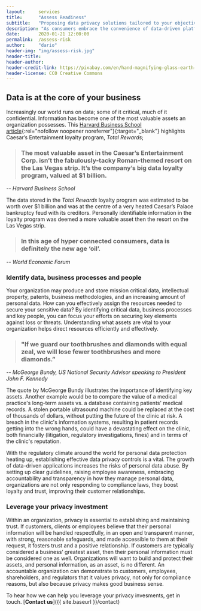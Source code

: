 ```yaml
---
layout:     services
title:      "Assess Readiness"
subtitle:   "Proposing data privacy solutions tailored to your objectives."
description: "As consumers embrace the convenience of data-driven platforms, data privacy and security will not only be a risk management issue, but a competitive advantage."
date:       2020-01-21 12:00:00
permalink:  /assess-risk
author:     "dario"
header-img: "img/assess-risk.jpg"
header-title:
header-author:
header-credit-link: https://pixabay.com/en/hand-magnifying-glass-earth-globe-1248053/
header-license: CC0 Creative Commons
---
```


## Data is at the core of your business
Increasingly our world runs on data; some of it critical, much of it confidential. Information has become one of the most valuable assets an organization possesses. This [Harvard Business School article](https://digit.hbs.org/submission/caesars-entertainment-what-happens-in-vegas-ends-up-in-a-1billion-database/){:rel="nofollow noopener noreferrer"}{:target="_blank"} highlights Caesar’s Entertainment loyalty program, _Total Rewards_;

> ### The most valuable asset in the Caesar’s Entertainment Corp. isn’t the fabulously-tacky Roman-themed resort on the Las Vegas strip.  It’s the company’s big data loyalty program, valued at $1 billion.
-- <cite>Harvard Business School</cite>

The data stored in the _Total Rewards_ loyalty program was estimated to be worth over $1 billion and was at the centre of a very heated Caesar’s Palace bankruptcy feud with its creditors. Personally identifiable information in the loyalty program was deemed a more valuable asset then the resort on the Las Vegas strip.

> ### In this age of hyper connected consumers, data is definitely the new age ‘oil’.
-- <cite>World Economic Forum</cite>

### Identify data, business processes and people 
Your organization may produce and store mission critical data, intellectual property, patents, business methodologies, and an increasing amount of personal data. How can you effectively assign the resources needed to secure your sensitive data? By identifying critical data, business processes and key people, you can focus your efforts on securing key elements against loss or threats. Understanding what assets are vital to your organization helps direct resources efficiently and effectively.

> ### "If we guard our toothbrushes and diamonds with equal zeal, we will lose fewer toothbrushes and more diamonds.”  
-- <cite>McGeorge Bundy, US National Security Advisor speaking to President John F. Kennedy</cite>
 
The quote by McGeorge Bundy illustrates the importance of identifying key assets. Another example would be to compare the value of a medical practice's long-term assets vs. a database containing patients' medical records. A stolen portable ultrasound machine could be replaced at the cost of thousands of dollars, without putting the future of the clinic at risk. A breach in the clinic's information systems, resulting in patient records getting into the wrong hands, could have a devastating effect on the clinic, both financially (litigation, regulatory investigations, fines) and in terms of the clinic's reputation.
 
With the regulatory climate around the world for personal data protection heating up, establishing effective data privacy controls is a vital. The growth of data-driven applications increases the risks of personal data abuse. By setting up clear guidelines, raising employee awareness, embracing accountability and transparency in how they manage personal data, organizations are not only responding to compliance laws, they boost loyalty and trust, improving their customer relationships.

### Leverage your privacy investment 
Within an organization, privacy is essential to establishing and maintaining trust. If customers, clients or employees believe that their personal information will be handled respectfully, in an open and transparent manner, with strong, reasonable safeguards, and made accessible to them at their request, it fosters trust and a positive relationship. If customers are typically considered a business’ greatest asset, then their personal information must be considered one as well. Organizations will want to build and protect their assets, and personal information, as an asset, is no different. An accountable organization can demonstrate to customers, employees, shareholders, and regulators that it values privacy, not only for compliance reasons, but also because privacy makes good business sense.

To hear how we can help you leverage your privacy invesments, get in touch. [**Contact us**]({{ site.baseurl }}/contact)

